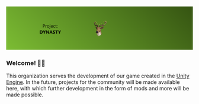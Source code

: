 ![Project: DYNASTY GitHub Profile image](https://github.com/project-dynasty/.github/blob/production/profile/github-title.png)


### Welcome! 👋🏼
This organization serves the development of our game created in the [Unity Engine](https://unity.com/). In the future, projects for the community will be made available here, with which further development in the form of mods and more will be made possible.
